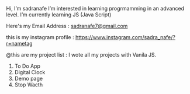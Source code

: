 Hi, I’m sadranafe
I’m interested in learning progrmamming in an advanced level.
I’m currently learning JS (Java Script)

Here's my Email Address : sadranafe7@gmail.com

this is my instagram profile : https://www.instagram.com/sadra_nafe/?r=nametag

@this are my project list : 
    I wote all my projects with Vanila JS. 
1) To Do App
2) Digital Clock
3) Demo page
4) Stop Wacth 

<!---
sadranafe/sadranafe is a ✨ special ✨ repository because its `README.md` (this file) appears on your GitHub profile.
You can click the Preview link to take a look at your changes.
--->
